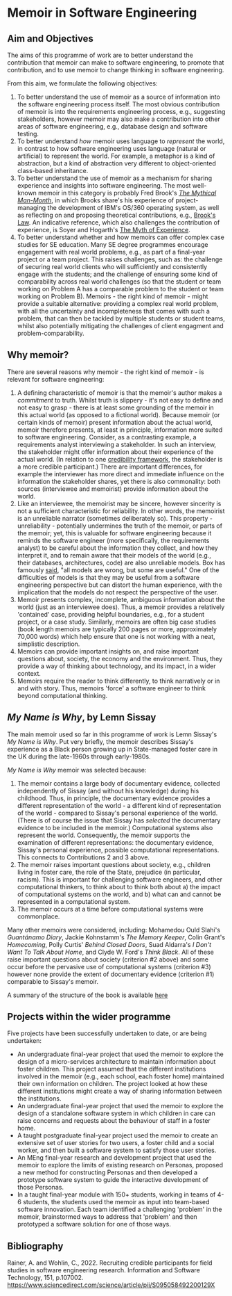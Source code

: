 # Memoir in Software Engineering

## Aim and Objectives

The aims of this programme of work are to better understand the contribution that memoir can make to software engineering, to promote that contribution, and to use memoir to change thinking in software engineering.

From this aim, we formulate the following objectives:
1. To better understand the use of memoir as  a source of information into the software engineering process itself. The most obvious contribution of memoir is into the requirements engineering process, e.g., suggesting stakeholders, however memoir may also make a contribution into other areas of software engineering, e.g., database design and software testing.
2. To better understand _how_ memoir uses language to _represent_ the world, in contrast to how software engineering uses language (natural or artificial) to represent the world. For example, a metaphor is a kind of abstraction, but a kind of abstraction very different to object-oriented class-based inheritance.
3. To better understand the use of memoir as a mechanism for sharing experience and insights into software engineering. The most well-known memoir in this category is probably Fred Brook's [_The Mythical Man-Month_](https://en.wikipedia.org/wiki/The_Mythical_Man-Month), in which Brooks share's his experience of project-managing the development of IBM's OS/360 operating system, as well as reflecting on and proposing theoretical contributions, e.g., [Brook's Law](https://en.wikipedia.org/wiki/Brooks%27s_law). An indicative reference, which also challenges the contribution of experience, is Soyer and Hogarth's [The Myth of Experience](https://www.hachettebookgroup.com/titles/emre-soyer/the-myth-of-experience/9781541742055/).
4. To better understand whether and how memoirs can offer complex case studies for SE education. Many SE degree programmes encourage engagement with real world problems, e.g., as part of a final-year project or a team project. This raises challenges, such as: the challenge of securing real world clients who will sufficiently and consistently engage with the students; and the challenge of ensuring some kind of comparability across real world challenges (so that the student or team working on Problem A has a comparable problem to the student or team working on Problem B). Memoirs - the right kind of memoir - might provide a suitable alternative: providing a complex real world problem, with all the uncertainty and incompleteness that comes with such a problem, that can then be tackled by multiple students or student teams, whilst also potentially mitigating the challenges of client engagment and problem-comparability.

## Why memoir?

There are several reasons why memoir - the right kind of memoir - is relevant for software engineering:

1. A defining characteristic of memoir is that the memoir's author makes a _commitment_ to truth. Whilst truth is slippery - it's not easy to define and not easy to grasp - there is at least some grounding of the memoir in this actual world (as opposed to a fictional world). Because memoir (or certain kinds of memoir) present information about the actual world, memoir therefore presents, at least in principle, information more suited to software engineering. Consider, as a contrasting example, a requirements analyst interviewing a stakeholder. In such an interview, the stakeholder might offer information about their experience of the actual world. (In relation to one [credibility framework](https://www.sciencedirect.com/science/article/pii/S095058492200129X), the stakeholder is a more credible participant.) There are important differences, for example the interviewer has more direct and immediate influence on the information the stakeholder shares, yet there is also commonality: both sources (interviewee and memoirist) provide information about the world.
2. Like an interviewee, the memoirist may be sincere, however sincerity is not a sufficient characteristic for reliability. In other words, the memoirist is an unreliable narrator (sometimes deliberately so). This property - unreliability - potentially undermines the truth of the memoir, or parts of the memoir; yet, this is valuable for software engineering because it reminds the software engineer (more specifically, the requirements analyst) to be careful about the information they collect, and how they interpret it, and to remain aware that their models of the world (e.g., their databases, architectures, code) are also unreliable models. Box has famously [said](https://en.wikipedia.org/wiki/All_models_are_wrong), "all models are wrong, but some are useful." One of the difficulties of models is that they may be useful from a software engineering perspective but can distort the human experience, with the implication that the models do not respect the perspective of the user.
3. Memoir presents complex, incomplete, ambiguous information about the world (just as an interviewee does). Thus, a memoir provides a relatively 'contained' case, providing helpful boundaries, e.g., for a student project, or a case study. Similarly, memoirs are often big case studies (book length memoirs are typically 200 pages or more, approximately 70,000 words) which help ensure that one is not working with a neat, simplistic description.
4. Memoirs can provide important insights on, and raise important questions about, society, the economy and the environment. Thus, they provide a way of thinking about technology, and its impact, in a wider context.
5. Memoirs require the reader to think differently, to think narratively or in and with story. Thus, memoirs 'force' a software engineer to think beyond computational thinking.

## _My Name is Why_, by Lemn Sissay

The main memoir used so far in this programme of work is Lemn Sissay's _My Name is Why_. Put very briefly, the memoir describes Sissay's experience as a Black person growing up in State-managed foster care in the UK during the late-1960s through early-1980s.

_My Name is Why_ memoir was selected because:

1. The memoir contains a large body of documentary evidence, collected independently of Sissay (and without his knowledge) during his childhood. Thus, in principle, the documentary evidence provides a different representation of the world - a different kind of representation of the world - compared to Sissay's personal experience of the world. (There is of course the issue that Sissay has _selected_ the documentary evidence to be included in the memoir.) Computational systems also represent the world. Consequently, the memoir supports the examination of different representations: the documentary evidence, Sissay's personal experience, possible computational representations. This connects to Contributions 2 and 3 above.
2. The memoir raises important questions about society, e.g., children living in foster care, the role of the State, prejudice (in particular, racism). This is important for challenging software engineers, and other computational thinkers, to think about to think both about a) the impact of computational systems on the world, and b) what can and cannot be represented in a computational system.
3. The memoir occurs at a time before computational systems were commonplace.

Many other memoirs were considered, including: Mohamedou Ould Slahi's _Guantánamo Diary_, Jackie Kohnstamm's _The Memory Keeper_, Colin Grant's _Homecoming_, Polly Curtis' _Behind Closed Doors_, Suad Aldarra's _I Don't Want To Talk About Home_, and Clyde W. Ford's _Think Black_. All of these raise important questions about society (criterion #2 above) and some occur before the pervasive use of computational systems (criterion #3) however none provide the extent of documentary evidence (criterion #1) comparable to Sissay's memoir.

A summary of the structure of the book is available [here](summary.md)

## Projects within the wider programme

Five projects have been successfully undertaken to date, or are being undertaken:
* An undergraduate final-year project that used the memoir to explore the design of a micro-services architecture to maintain information about foster children. This project assumed that the different institutions involved in the memoir (e.g., each school, each foster home) maintained their own information on children. The project looked at how these different institutions might create a way of sharing information between the institutions.
* An undergraduate final-year project that used the memoir to explore the design of a standalone software system in which children in care can raise concerns and requests about the behaviour of staff in a foster home.
* A taught postgraduate final-year project used the memoir to create an extensive set of user stories for two users, a foster child and a social worker, and then built a software system to satisfy those user stories.
* An MEng final-year research and development project that used the memoir to explore the limits of existing research on Personas, proposed a new method for constructing Personas and then developed a prototype software system to guide the interactive development of those Personas.
* In a taught final-year module with 150+ students, working in teams of 4-6 students, the students used the memoir as input into team-based software innovation. Each team identified a challenging 'problem' in the memoir, brainstormed ways to address that 'problem' and then prototyped a software solution for one of those ways.

## Bibliography

Rainer, A. and Wohlin, C., 2022. Recruiting credible participants for field studies in software engineering research. Information and Software Technology, 151, p.107002. https://www.sciencedirect.com/science/article/pii/S095058492200129X

